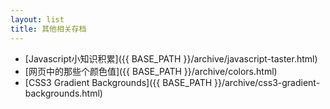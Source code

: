 ```yaml
---
layout: list
title: 其他相关存档
---
```

* [Javascript小知识积累]({{ BASE_PATH }}/archive/javascript-taster.html)
* [网页中的那些个颜色值]({{ BASE_PATH }}/archive/colors.html)
* [CSS3 Gradient Backgrounds]({{ BASE_PATH }}/archive/css3-gradient-backgrounds.html)
<!--
* []({{ BASE_PATH }}/archive/)
-->
